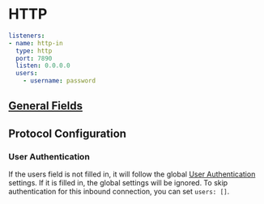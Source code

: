 # HTTP

```{.yaml linenums="1"}
listeners:
- name: http-in
  type: http
  port: 7890
  listen: 0.0.0.0
  users:
    - username: password
```

## [General Fields](./index.md)

## Protocol Configuration

### User Authentication

If the users field is not filled in, it will follow the global [User Authentication](../../general.md/#user-authentication) settings. If it is filled in, the global settings will be ignored. To skip authentication for this inbound connection, you can set `users: []`.